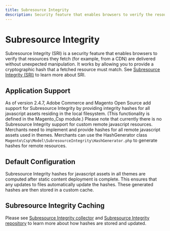 ```yaml
---
title: Subresource Integrity
description: Security feature that enables browsers to verify the resources they fetch.
---
```


# Subresource Integrity
Subresource Integrity (SRI) is a security feature that enables browsers to verify that resources they fetch (for example, from a CDN) are delivered without unexpected manipulation. It works by allowing you to provide a cryptographic hash that a fetched resource must match.
See [Subresource Integrity (SRI)](https://developer.mozilla.org/en-US/docs/Web/Security/Subresource_Integrity) to learn more about SRI.

## Application Support
As of version 2.4.7, Adobe Commerce and Magento Open Source add support for Subresource Integrity by providing integrity hashes for all javascript assets residing in the local filesystem. (This
functionality is defined in the Magento_Csp module.)
Please note that currently there is no Subresource Integrity support for custom remote javascript resources. Merchants need to implement and provide hashes for all remote javascript assets used in themes.
Merchants can use the HashGenerator class `Magento\Csp\Model\SubresourceIntegrity\HashGenerator.php` to generate hashes for remote resources.

## Default Configuration
Subresource Integrity hashes for javascript assets in all themes are computed after static content deployment is complete. This ensures that any updates to files automatically update the hashes.
These generated hashes are then stored in a custom cache.

## Subresource Integrity Caching
Please see [Subresource Integrity collector](https://github.com/magento-commerce/magento2ce/blob/2.4-develop/app/code/Magento/Csp/Model/SubresourceIntegrityCollector.php) and  [Subresource Integrity repository](https://github.com/magento-commerce/magento2ce/blob/2.4-develop/app/code/Magento/Csp/Model/SubresourceIntegrityRepository.php) to learn more about how hashes are stored and updated.
